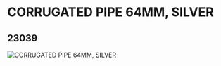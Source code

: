 # CORRUGATED PIPE 64MM, SILVER
## 23039
![CORRUGATED PIPE 64MM, SILVER](https://lc-www-live-s.legocdn.com/media/bricks/5/2/4141809.jpg)